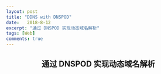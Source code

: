 ```yaml
---
layout: post
title: "DDNS with DNSPOD"
date:   2018-8-12
excerpt: "通过 DNSPOD 实现动态域名解析"
tags: [Web]
comments: true
---
```


<center><h2>通过 DNSPOD 实现动态域名解析</h2></center>

<!--more-->




